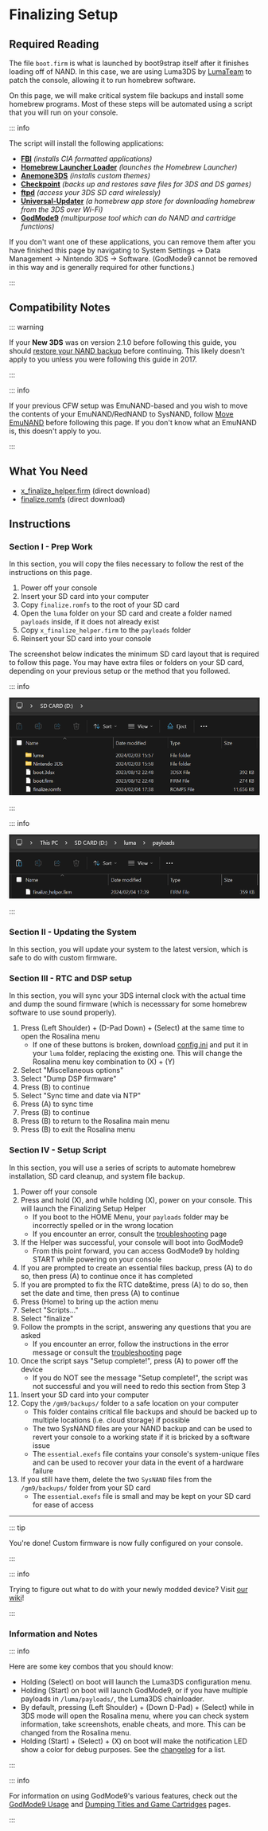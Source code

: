 # Finalizing Setup

## Required Reading

The file `boot.firm` is what is launched by boot9strap itself after it finishes loading off of NAND. In this case, we are using Luma3DS by [LumaTeam](https://github.com/LumaTeam/) to patch the console, allowing it to run homebrew software.

On this page, we will make critical system file backups and install some homebrew programs. Most of these steps will be automated using a script that you will run on your console.

::: info

The script will install the following applications:

+  **[FBI](https://github.com/lifehackerhansol/FBI)** *(installs CIA formatted applications)*
+  **[Homebrew Launcher Loader](https://github.com/PabloMK7/homebrew_launcher_dummy)** *(launches the Homebrew Launcher)*
+  **[Anemone3DS](https://github.com/astronautlevel2/Anemone3DS)** *(installs custom themes)*
+  **[Checkpoint](https://github.com/FlagBrew/Checkpoint)** *(backs up and restores save files for 3DS and DS games)*
+  **[ftpd](https://github.com/mtheall/ftpd)** *(access your 3DS SD card wirelessly)*
+  **[Universal-Updater](https://github.com/Universal-Team/Universal-Updater/)** *(a homebrew app store for downloading homebrew from the 3DS over Wi-Fi)*
+  **[GodMode9](https://github.com/d0k3/GodMode9)** *(multipurpose tool which can do NAND and cartridge functions)*

If you don't want one of these applications, you can remove them after you have finished this page by navigating to System Settings -> Data Management -> Nintendo 3DS -> Software. (GodMode9 cannot be removed in this way and is generally required for other functions.)

:::

## Compatibility Notes

::: warning

If your **New 3DS** was on version 2.1.0 before following this guide, you should [restore your NAND backup](godmode9-usage#restoring-a-nand-backup) before continuing. This likely doesn't apply to you unless you were following this guide in 2017.

:::

::: info

If your previous CFW setup was EmuNAND-based and you wish to move the contents of your EmuNAND/RedNAND to SysNAND, follow [Move EmuNAND](move-emunand) before following this page. If you don't know what an EmuNAND is, this doesn't apply to you.

:::

## What You Need

* [x_finalize_helper.firm](https://github.com/hacks-guide/finalize/releases/latest/download/x_finalize_helper.firm) (direct download)
* [finalize.romfs](https://github.com/hacks-guide/finalize/releases/latest/download/finalize.romfs) (direct download)

## Instructions

### Section I - Prep Work

In this section, you will copy the files necessary to follow the rest of the instructions on this page.

1. Power off your console
1. Insert your SD card into your computer
1. Copy `finalize.romfs` to the root of your SD card
1. Open the `luma` folder on your SD card and create a folder named `payloads` inside, if it does not already exist
1. Copy `x_finalize_helper.firm` to the `payloads` folder
1. Reinsert your SD card into your console

The screenshot below indicates the minimum SD card layout that is required to follow this page. You may have extra files or folders on your SD card, depending on your previous setup or the method that you followed.

::: info

![](/images/screenshots/finalizing-root-layout.png)

:::

::: info

![](/images/screenshots/finalizing-luma-payloads.png)

:::

### Section II - Updating the System

In this section, you will update your system to the latest version, which is safe to do with custom firmware.

<!--@include: ./_include/sysupdate.md -->

### Section III - RTC and DSP setup

In this section, you will sync your 3DS internal clock with the actual time and dump the sound firmware (which is necesssary for some homebrew software to use sound properly).

1. Press (Left Shoulder) + (D-Pad Down) + (Select) at the same time to open the Rosalina menu
    + If one of these buttons is broken, download [config.ini](/assets/config.ini) and put it in your `luma` folder, replacing the existing one. This will change the Rosalina menu key combination to (X) + (Y)
1. Select "Miscellaneous options"
1. Select "Dump DSP firmware"
1. Press (B) to continue
1. Select "Sync time and date via NTP"
1. Press (A) to sync time
1. Press (B) to continue
1. Press (B) to return to the Rosalina main menu
1. Press (B) to exit the Rosalina menu

### Section IV - Setup Script

In this section, you will use a series of scripts to automate homebrew installation, SD card cleanup, and system file backup.

1. Power off your console
1. Press and hold (X), and while holding (X), power on your console. This will launch the Finalizing Setup Helper
    + If you boot to the HOME Menu, your `payloads` folder may be incorrectly spelled or in the wrong location
    + If you encounter an error, consult the [troubleshooting](troubleshooting#finalizing-setup) page
1. If the Helper was successful, your console will boot into GodMode9
    + From this point forward, you can access GodMode9 by holding START while powering on your console
1. If you are prompted to create an essential files backup, press (A) to do so, then press (A) to continue once it has completed
1. If you are prompted to fix the RTC date&time, press (A) to do so, then set the date and time, then press (A) to continue
1. Press (Home) to bring up the action menu
1. Select "Scripts..."
1. Select "finalize"
1. Follow the prompts in the script, answering any questions that you are asked
    + If you encounter an error, follow the instructions in the error message or consult the [troubleshooting](troubleshooting#finalizing-setup) page
1. Once the script says "Setup complete!", press (A) to power off the device
    + If you do NOT see the message "Setup complete!", the script was not successful and you will need to redo this section from Step 3
1. Insert your SD card into your computer
1. Copy the `/gm9/backups/` folder to a safe location on your computer
    + This folder contains critical file backups and should be backed up to multiple locations (i.e. cloud storage) if possible
    + The two SysNAND files are your NAND backup and can be used to revert your console to a working state if it is bricked by a software issue
    + The `essential.exefs` file contains your console's system-unique files and can be used to recover your data in the event of a hardware failure
1. If you still have them, delete the two `SysNAND` files from the `/gm9/backups/` folder from your SD card
    + The `essential.exefs` file is small and may be kept on your SD card for ease of access

___

::: tip

You're done! Custom firmware is now fully configured on your console.

:::

::: info

Trying to figure out what to do with your newly modded device? Visit [our wiki](https://wiki.hacks.guide/wiki/3DS:Things_to_do)!

:::

### Information and Notes

::: info

Here are some key combos that you should know:

+ Holding (Select) on boot will launch the Luma3DS configuration menu.
+ Holding (Start) on boot will launch GodMode9, or if you have multiple payloads in `/luma/payloads/`, the Luma3DS chainloader.
+ By default, pressing (Left Shoulder) + (Down D-Pad) + (Select) while in 3DS mode will open the Rosalina menu, where you can check system information, take screenshots, enable cheats, and more. This can be changed from the Rosalina menu.
+ Holding (Start) + (Select) + (X) on boot will make the notification LED show a color for debug purposes. See the [changelog](https://github.com/SciresM/boot9strap/releases/tag/1.4) for a list.

:::

::: info

For information on using GodMode9's various features, check out the [GodMode9 Usage](godmode9-usage) and [Dumping Titles and Game Cartridges](dumping-titles-and-game-cartridges) pages.

:::
